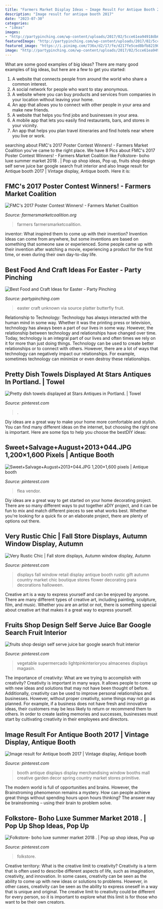 ```yaml
---
title: "Farmers Market Display Ideas ~ Image Result For Antique Booth 2017"
description: "Image result for antique booth 2017"
date: "2023-07-30"
categories:
- "ideas"
images:
- "http://partypinching.com/wp-content/uploads/2017/02/5cce61ea94918db689a80c460d37bf6b.jpg"
featuredImage: "http://partypinching.com/wp-content/uploads/2017/02/5cce61ea94918db689a80c460d37bf6b.jpg"
featured_image: "https://i.pinimg.com/736x/d2/17/fe/d217fe5ced8bfb82190efc3b39c9f9fc--booth-displays-shop-displays.jpg"
image: "http://partypinching.com/wp-content/uploads/2017/02/5cce61ea94918db689a80c460d37bf6b.jpg"
---
```



What are some good examples of big ideas?
There are many good examples of big ideas, but here are a few to get you started:
1. A website that connects people from around the world who share a common interest. 
2. A social network for people who want to stay anonymous. 
3. A website where you can buy products and services from companies in your location without leaving your home. 
4. An app that allows you to connect with other people in your area and make new friends. 
5. A website that helps you find jobs and businesses in your area. 
6. A mobile app that lets you easily find restaurants, bars, and stores in your vicinity. 
7. An app that helps you plan travel itineraries and find hotels near where you live or work.

	

		
searching about FMC&#039;s 2017 Poster Contest Winners! - Farmers Market Coalition you've came to the right place. We have 8 Pics about FMC&#039;s 2017 Poster Contest Winners! - Farmers Market Coalition like Folkstore- boho luxe summer market 2018 . | Pop up shop ideas, Pop up, fruits shop design self serve juice bar google search fruit interior and also Image result for Antique booth 2017 | Vintage display, Antique booth. Here it is:
		
    
## FMC&#039;s 2017 Poster Contest Winners! - Farmers Market Coalition

<img loading=lazy src="https://farmersmarketcoalition.org/wp-content/uploads/2017/08/McMinnvilleOR_PDFBlack-Crop.jpg" onerror="this.onerror=null;this.src='https://tse4.mm.bing.net/th?id=OIP.ddjGOnSyjX5vuOZFrcYYXAHaLO&amp;pid=15.1';" alt="FMC&#039;s 2017 Poster Contest Winners! - Farmers Market Coalition">

_Source: farmersmarketcoalition.org_

>farmers farmersmarketcoalition. 

	

inventor: What inspired them to come up with their invention?
Invention Ideas can come from anywhere, but some inventions are based on something that someone saw or experienced. Some people came up with their invention after watching a movie, experiencing a product for the first time, or even during their own day-to-day life.

    
## Best Food And Craft Ideas For Easter - Party Pinching

<img loading=lazy src="http://partypinching.com/wp-content/uploads/2017/02/5cce61ea94918db689a80c460d37bf6b.jpg" onerror="this.onerror=null;this.src='https://tse4.mm.bing.net/th?id=OIP.V-8H1HavOilbWkq9u6pVWAHaLG&amp;pid=15.1';" alt="Best Food and Craft Ideas for Easter - Party Pinching">

_Source: partypinching.com_

>easter craft unknown via source platter butterfly fruit. 

	

Relationship to Technology:
Technology has always interacted with the human mind in some way. Whether it was the printing press or television, technology has always been a part of our lives in some way. However, the relationship between technology and relationships have changed over time. 
Today, technology is an integral part of our lives and often times we rely on it for more than just doing things. Technology can be used to create better relationships or to connect with others. However, there are a lot of ways that technology can negatively impact our relationships. For example, sometimes technology can minimize or even destroy these relationships.

    
## Pretty Dish Towels Displayed At Stars Antiques In Portland. | Towel

<img loading=lazy src="https://i.pinimg.com/736x/bc/4f/c4/bc4fc43814d059af915d3cddd7ddafd3--dish-towels-display-ideas.jpg" onerror="this.onerror=null;this.src='https://tse4.mm.bing.net/th?id=OIP.D7xOM86a0dOphHwo0GsFJgHaJ3&amp;pid=15.1';" alt="Pretty dish towels displayed at Stars Antiques in Portland. | Towel">

_Source: pinterest.com_

>. 

	

Diy ideas are a great way to make your home more comfortable and stylish. You can find many different ideas on the internet, but choosing the right one is important. Here are some tips to help you choose the bestDIY ideas:

    
## Sweet+Salvage+August+2013+044.JPG 1,200×1,600 Pixels | Antique Booth

<img loading=lazy src="https://i.pinimg.com/736x/d2/17/fe/d217fe5ced8bfb82190efc3b39c9f9fc--booth-displays-shop-displays.jpg" onerror="this.onerror=null;this.src='https://tse2.mm.bing.net/th?id=OIP.HTOl0kkdL64Ttf-I5sJXOAHaJ3&amp;pid=15.1';" alt="Sweet+Salvage+August+2013+044.JPG 1,200×1,600 pixels | Antique booth">

_Source: pinterest.com_

>flea vendor. 

	

Diy ideas are a great way to get started on your home decorating project. There are so many different ways to put together aDIY project, and it can be fun to mix and match different pieces to see what works best. Whether you're looking for a quick fix or an elaborate project, there are plenty of options out there.

    
## Very Rustic Chic | Fall Store Displays, Autumn Window Display, Autumn

<img loading=lazy src="https://i.pinimg.com/originals/82/43/4e/82434e23eeac0253f3b8fa9d1ed1e0ff.jpg" onerror="this.onerror=null;this.src='https://tse1.mm.bing.net/th?id=OIP.IJ3ZFV6_uP5vDxUNH0C8pAHaKL&amp;pid=15.1';" alt="Very Rustic Chic | Fall store displays, Autumn window display, Autumn">

_Source: pinterest.com_

>displays fall window retail display antique booth rustic gift autumn country market chic boutique stores flower decorating para decorations halloween. 

	

Creative art is a way to express yourself and can be enjoyed by anyone. There are many different types of creative art, including painting, sculpture, film, and music. Whether you are an artist or not, there is something special about creative art that makes it a great way to express yourself.

    
## Fruits Shop Design Self Serve Juice Bar Google Search Fruit Interior

<img loading=lazy src="https://i.pinimg.com/736x/1c/f0/ee/1cf0eee3c5e6b3f950b75268c29d36fb.jpg" onerror="this.onerror=null;this.src='https://tse4.mm.bing.net/th?id=OIP.4DmeAhNjz7JKLfWSFSMrlQHaLg&amp;pid=15.1';" alt="fruits shop design self serve juice bar google search fruit interior">

_Source: pinterest.com_

>vegetable supermercado lightpinkinterioryou almacenes displays magasin. 

	

The importance of creativity: What are we trying to accomplish with creativity?
Creativity is important in many ways. It allows people to come up with new ideas and solutions that may not have been thought of before. Additionally, creativity can be used to improve personal relationships and businesses. However, without proper creativity, some things may not go as planned. For example, if a business does not have fresh and innovative ideas, their customers may be less likely to return or recommend them to others. In order to create lasting memories and successes, businesses must start by cultivating creativity in their employees and directors.

    
## Image Result For Antique Booth 2017 | Vintage Display, Antique Booth

<img loading=lazy src="https://i.pinimg.com/736x/2d/e8/97/2de8972945cfe1342cf4062a47e5acee--booth.jpg" onerror="this.onerror=null;this.src='https://tse2.mm.bing.net/th?id=OIP.2VZnZl8PA2NWSdebtFwJ9wHaJ4&amp;pid=15.1';" alt="Image result for Antique booth 2017 | Vintage display, Antique booth">

_Source: pinterest.com_

>booth antique displays display merchandising window booths mall creative garden decor spring country market stores primitive. 

	

The modern world is full of opportunities and brains. However, the Brainstroming phenomenon remains a mystery. How can people achieve great things without spending hours upon hours thinking? The answer may be brainstroming – using their brain to problem solve.

    
## Folkstore- Boho Luxe Summer Market 2018 . | Pop Up Shop Ideas, Pop Up

<img loading=lazy src="https://i.pinimg.com/736x/dd/c1/22/ddc122f8b2aef49df1e355d4718cff86.jpg" onerror="this.onerror=null;this.src='https://tse2.mm.bing.net/th?id=OIP._rKnxLXma84BvJFAQsOo8QHaJ3&amp;pid=15.1';" alt="Folkstore- boho luxe summer market 2018 . | Pop up shop ideas, Pop up">

_Source: pinterest.com_

>folkstore. 

	

Creative territory: What is the creative limit to creativity?
Creativity is a term that is often used to describe different aspects of life, such as imagination, creativity, and innovation. In some cases, creativity can be seen as the ability to come up with new ideas or solutions to problems. However, in other cases, creativity can be seen as the ability to express oneself in a way that is unique and original. The creative limit to creativity could be different for every person, so it is important to explore what this limit is for those who want to be their own creators.

